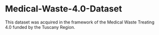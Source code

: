 # Medical-Waste-4.0-Dataset
This dataset was acquired in the framework of the Medical Waste Treating 4.0 funded by the Tuscany Region.
